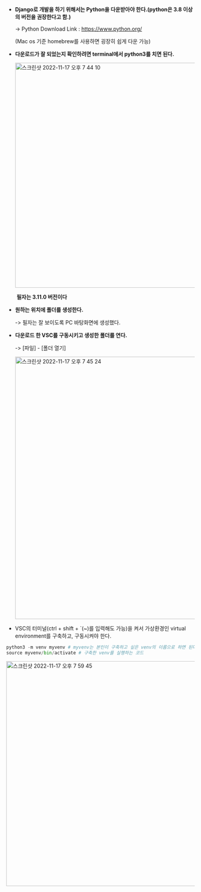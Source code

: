  

- **Django로 개발을 하기 위해서는 Python을 다운받아야 한다.(python은 3.8 이상의 버전을 권장한다고 함.)**

  -> Python Download Link : https://www.python.org/

  (Mac os 기준 homebrew를 사용하면 굉장히 쉽게 다운 가능)
  
  

- **다운로드가 잘 되었는지 확인하려면 terminal에서 python3를 치면 된다.**


  <img width="600" alt="스크린샷 2022-11-17 오후 7 44 10" src="https://user-images.githubusercontent.com/91196025/202426483-f1bb9d7c-fe4e-4d4d-893f-8bcb6511ee1a.png">

  ​	**필자는 3.11.0 버전이다**
  
  

- **원하는 위치에 폴더를 생성한다.**

  -> 필자는 잘 보이도록 PC 바탕화면에 생성했다.



- **다운로드 한 VSC를 구동시키고 생성한 폴더를 연다.**

  -> [파일] - [폴더 열기]

  <img width="700" alt="스크린샷 2022-11-17 오후 7 45 24" src="https://user-images.githubusercontent.com/91196025/202426528-d2999552-da25-4cfc-af66-6de46e33e9b8.png">
  
- VSC의 터미널(ctrl + shift + `(~)를 입력해도 가능)을 켜서 가상환경인 virtual environment를 구축하고, 구동시켜야 한다.
```python
python3 -m venv myvenv # myvenv는 본인이 구축하고 싶은 venv의 이름으로 하면 된다.
source myvenv/bin/activate # 구축한 venv를 실행하는 코드
```
<img width="600" alt="스크린샷 2022-11-17 오후 7 59 45" src="https://user-images.githubusercontent.com/91196025/202429120-15ebbbf5-172c-4401-b984-de1e5b1e8e15.png">


  
